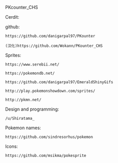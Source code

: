 PKcounter_CHS

Cerdit:


github:

	https://github.com/danigarpal97/PKounter
	
	(汉化)https://github.com/Wokann/PKounter_CHS


Sprites:

	https://www.serebii.net/
	
	https://pokemondb.net/
	
	https://github.com/danigarpal97/EmeraldShinyGifs
	
	http://play.pokemonshowdown.com/sprites/
	
	http://pkmn.net/
	
	
Design and programming:

	/u/Shiratama_
	
	
Pokemon names:

	https://github.com/sindresorhus/pokemon
	
	
Icons:

	https://github.com/msikma/pokesprite

